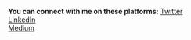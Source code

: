 **You can connect with me on these platforms:**
[Twitter](https://twitter.com/t_anmol_t)<br>
[LinkedIn](https://www.linkedin.com/in/anmol-tomer-cc/)<br>
[Medium](https://medium.com/@anmol_tomer)<br>
